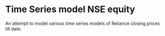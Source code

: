 # Time Series model NSE equity
An attempt to model various time series models of Reliance closing prices till date. 
